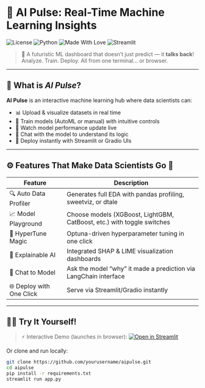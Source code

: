 # 🤖 AI Pulse: Real-Time Machine Learning Insights

![License](https://img.shields.io/badge/license-MIT-green.svg)
![Python](https://img.shields.io/badge/python-3.8%2B-blue.svg)
![Made With Love](https://img.shields.io/badge/made%20with-%E2%9D%A4-red)
![Streamlit](https://img.shields.io/badge/Interactive%20UI-Streamlit-orange)

> 🚀 A futuristic ML dashboard that doesn’t just predict — it **talks back**!  
> Analyze. Train. Deploy. All from one terminal... or browser.

---

## 🎯 What is *AI Pulse*?

**AI Pulse** is an interactive machine learning hub where data scientists can:

- 📊 Upload & visualize datasets in real time
- 🤖 Train models (AutoML or manual) with intuitive controls
- 🧠 Watch model performance update live
- 💬 Chat with the model to understand its logic
- 🔄 Deploy instantly with Streamlit or Gradio UIs

---

## ⚙️ Features That Make Data Scientists Go 🤩

| Feature             | Description                                                                 |
|---------------------|-----------------------------------------------------------------------------|
| 🔍 Auto Data Profiler | Generates full EDA with pandas profiling, sweetviz, or dtale                |
| 📈 Model Playground  | Choose models (XGBoost, LightGBM, CatBoost, etc.) with toggle switches      |
| 🧪 HyperTune Magic   | Optuna-driven hyperparameter tuning in one click                            |
| 🧬 Explainable AI     | Integrated SHAP & LIME visualization dashboards                            |
| 💬 Chat to Model     | Ask the model “why” it made a prediction via LangChain interface            |
| 🌐 Deploy with One Click | Serve via Streamlit/Gradio instantly                                     |

---

## 🧑‍💻 Try It Yourself!

> ⚡ Interactive Demo (launches in browser):
[![Open in Streamlit](https://static.streamlit.io/badges/streamlit_badge_black_white.svg)](https://share.streamlit.io/yourusername/aipulse/main.py)

Or clone and run locally:

```bash
git clone https://github.com/yourusername/aipulse.git
cd aipulse
pip install -r requirements.txt
streamlit run app.py